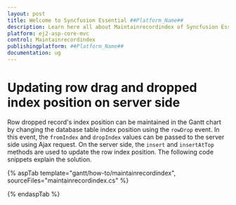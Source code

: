```yaml
---
layout: post
title: Welcome to Syncfusion Essential ##Platform_Name##
description: Learn here all about Maintainrecordindex of Syncfusion Essential ##Platform_Name## widgets based on HTML5 and jQuery.
platform: ej2-asp-core-mvc
control: Maintainrecordindex
publishingplatform: ##Platform_Name##
documentation: ug
---
```



# Updating row drag and dropped index position on server side

Row dropped record's index position can be maintained in the Gantt chart by changing the database table index position using the `rowDrop` event. In this event, the `fromIndex` and `dropIndex` values can be passed to the server side using Ajax request. On the server side, the `insert` and `insertAtTop` methods are used to update the row index position. The following code snippets explain the solution.

{% aspTab template="gantt/how-to/maintainrecordindex", sourceFiles="maintainrecordindex.cs" %}

{% endaspTab %}